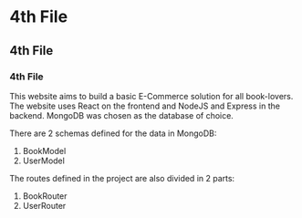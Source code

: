 # 4th File
## 4th File
### 4th File

This website aims to build a basic E-Commerce solution for all book-lovers. 
The website uses React on the frontend and NodeJS and Express in the backend. MongoDB was chosen as the database of choice.

There are 2 schemas defined for the data in MongoDB:
1.  BookModel 
2.  UserModel

The routes defined in the project are also divided in 2 parts:
1.  BookRouter
2.  UserRouter
